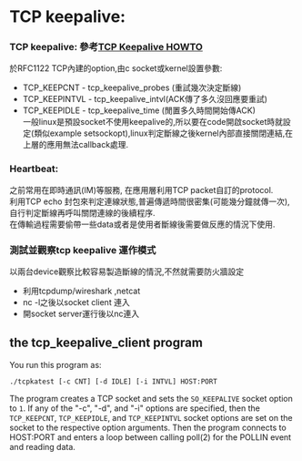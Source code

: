 # TCP keepalive:
### TCP keepalive:  參考[TCP Keepalive HOWTO ](http://www.tldp.org/HOWTO/html_single/TCP-Keepalive-HOWTO/)    
於RFC1122 TCP內建的option,由c socket或kernel設置參數:
* TCP_KEEPCNT  - tcp_keepalive_probes (重試幾次決定斷線)
* TCP_KEEPINTVL - tcp_keepalive_intvl(ACK傳了多久沒回應要重試)
* TCP_KEEPIDLE - tcp_keepalive_time (閒置多久時間開始傳ACK)  
一般linux是預設socket不使用keepalive的,所以要在code開啟socket時就設定(類似example setsockopt),linux判定斷線之後kernel內部直接關閉連結,在上層的應用無法callback處理.

### Heartbeat:  
之前常用在即時通訊(IM)等服務, 在應用層利用TCP packet自訂的protocol.  
利用TCP echo 封包來判定連線狀態,普遍傳遞時間很密集(可能幾分鐘就傳一次),自行判定斷線再呼叫關閉連線的後續程序.  
在傳輸過程需要偷帶一些data或者是使用者斷線後需要做反應的情況下使用.

### 測試並觀察tcp keepalive 運作模式
以兩台device觀察比較容易製造斷線的情況,不然就需要防火牆設定
* 利用tcpdump/wireshark ,netcat 
* nc -l之後以socket client 連入   
* 開socket server運行後以nc連入


## the tcp_keepalive_client program

You run this program as:

    ./tcpkatest [-c CNT] [-d IDLE] [-i INTVL] HOST:PORT

The program creates a TCP socket and sets the `SO_KEEPALIVE` socket option to
`1`.  If any of the "-c", "-d", and "-i" options are specified, then the
`TCP_KEEPCNT`, `TCP_KEEPIDLE`, and `TCP_KEEPINTVL` socket options are set on the
socket to the respective option arguments.  Then the program connects to
HOST:PORT and enters a loop between calling poll(2) for the POLLIN event and
reading data.